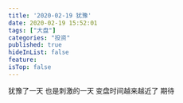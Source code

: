```yaml
---
title: '2020-02-19 犹豫'
date: 2020-02-19 15:52:01
tags: ["大盘"]
categories: "投资"
published: true
hideInList: false
feature: 
isTop: false
---
```

犹豫了一天
也是刺激的一天
变盘时间越来越近了
期待
<!-- more -->

